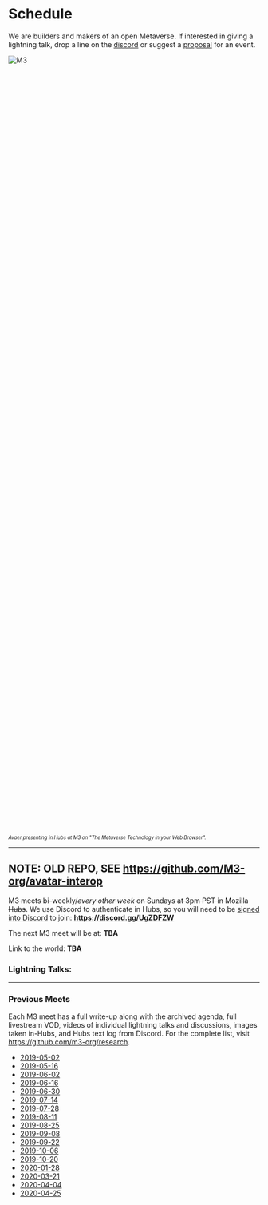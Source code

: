 # Schedule


We are builders and makers of an open Metaverse. If interested in giving a lightning talk, drop a line on the [discord](https://discord.gg/m3-org) or suggest a [proposal](https://github.com/M3-org/proposals/issues/) for an event.

<div style="width: 40%; height: 40%; overflow: hidden">
  <img alt="M3" target="_blank" src="https://user-images.githubusercontent.com/29695350/64819288-8290e500-d573-11e9-83fe-8fbe1fe9ae70.gif"/>
</div>
<sub><sup><i>Avaer presenting in Hubs at M3 on "The Metaverse Technology in your Web Browser".</i></sup></sub>

-------------------------------------------

## **NOTE: OLD REPO, SEE https://github.com/M3-org/avatar-interop**

~~M3 meets bi-weekly/*every other week* on Sundays at 3pm PST in Mozilla Hubs~~. We use Discord to authenticate in Hubs, so you will need to be [signed into Discord](https://discord.gg/UgZDFZW) to join: **https://discord.gg/UgZDFZW**

The next M3 meet will be at: **TBA**

Link to the world: **TBA**

### **Lightning Talks:**

-------------------------------------------

### Previous Meets

Each M3 meet has a full write-up along with the archived agenda, full livestream VOD, videos of individual lightning talks and discussions, images taken in-Hubs, and Hubs text log from Discord. For the complete list, visit https://github.com/m3-org/research.

- [2019-05-02](https://github.com/M3-org/schedule/tree/master/2019-05-02)
- [2019-05-16](https://github.com/M3-org/schedule/tree/master/2019-05-16)
- [2019-06-02](https://github.com/M3-org/schedule/tree/master/2019-06-02)
- [2019-06-16](https://github.com/M3-org/schedule/tree/master/2019-06-16)
- [2019-06-30](https://github.com/M3-org/schedule/tree/master/2019-06-30)
- [2019-07-14](https://github.com/M3-org/schedule/tree/master/2019-07-14)
- [2019-07-28](https://github.com/M3-org/schedule/tree/master/2019-07-28)
- [2019-08-11](https://github.com/M3-org/schedule/tree/master/2019-08-11)
- [2019-08-25](https://github.com/M3-org/schedule/tree/master/2019-08-25)
- [2019-09-08](https://github.com/M3-org/schedule/tree/master/2019-09-08)
- [2019-09-22](https://github.com/M3-org/schedule/tree/master/2019-09-22)
- [2019-10-06](https://github.com/M3-org/schedule/tree/master/2019-10-06)
- [2019-10-20](https://github.com/M3-org/schedule/tree/master/2019-10-20)
- [2020-01-28](https://github.com/M3-org/schedule/tree/master/2020-01-28)
- [2020-03-21](https://github.com/M3-org/schedule/tree/master/2020-03-21)
- [2020-04-04](https://github.com/M3-org/schedule/tree/master/2020-04-04)
- [2020-04-25](https://github.com/M3-org/schedule/tree/master/2020-04-25)
